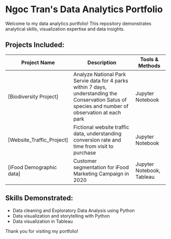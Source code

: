 # Ngoc Tran's Data Analytics Portfolio

Welcome to my data analytics portfolio! This repository demonstrates analytical skills, visualization expertise and data insights.

## Projects Included:
| Project Name | Description | Tools & Methods |
|--------------|-------------|-----------------|
| [Biodiversity Project]| Analyze National Park Servie data for 4 parks within 7 days, understanding the Conservation Satus of species and number of observation at each park | Jupyter Notebook |
| [Website_Traffic_Project]| Fictional website traffic data, understanding conversion rate and time from visit to purchase | Jupyter Notebook |
| [iFood Demographic data]| Customer segmentation for iFood Marketing Campaign in 2020 | Jupyter Notebook, Tableau |

## Skills Demonstrated:
- Data cleaning and Exploratory Data Analysis using Python
- Data visualization and storytelling with Python
- Data visualization in Tableau

Thank you for visiting my portfolio!
